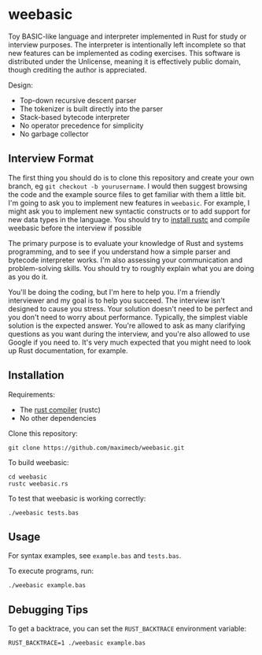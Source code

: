 # weebasic

Toy BASIC-like language and interpreter implemented in Rust for study or interview purposes. The interpreter is intentionally left incomplete so that new features can be implemented as coding exercises. This software is distributed under the Unlicense, meaning it is effectively public domain, though crediting the author is appreciated.

Design:
- Top-down recursive descent parser
- The tokenizer is built directly into the parser
- Stack-based bytecode interpreter
- No operator precedence for simplicity
- No garbage collector

## Interview Format

The first thing you should do is to clone this repository and create your own branch, eg `git checkout -b yourusername`.
I would then suggest browsing the code and the example source files to get familiar with them a little bit.
I'm going to ask you to implement new features in `weebasic`. For example, I might ask you to implement new syntactic
constructs or to add support for new data types in the language.
You should try to [install rustc](https://www.rust-lang.org/tools/install) and compile weebasic before the interview if possible

The primary purpose is to evaluate your knowledge
of Rust and systems programming, and to see if you understand how a simple parser and bytecode interpreter works.
I'm also assessing your communication and problem-solving skills. You should try to roughly explain what you are doing
as you do it.

You'll be doing the coding, but I'm here to help you.
I'm a friendly interviewer and my goal is to help you succeed. The interview isn't designed to cause you stress.
Your solution doesn't need to be
perfect and you don't need to worry about performance. Typically, the simplest viable solution is the expected answer.
You're allowed to ask as many clarifying questions as you want during the interview, and you're also
allowed to use Google if you need to. It's very much expected that you might need to look up Rust documentation,
for example.

## Installation

Requirements:
- The [rust compiler](https://www.rust-lang.org/tools/install) (rustc)
- No other dependencies

Clone this repository:
```
git clone https://github.com/maximecb/weebasic.git
```

To build weebasic:

```
cd weebasic
rustc weebasic.rs
```

To test that weebasic is working correctly:

```
./weebasic tests.bas
```

## Usage

For syntax examples, see `example.bas` and `tests.bas`.

To execute programs, run:

```
./weebasic example.bas
```

## Debugging Tips

To get a backtrace, you can set the `RUST_BACKTRACE` environment variable:

```
RUST_BACKTRACE=1 ./weebasic example.bas
```
